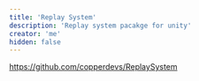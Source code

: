 ```yaml
---
title: 'Replay System'
description: 'Replay system pacakge for unity'
creator: 'me'
hidden: false
---
```


https://github.com/copperdevs/ReplaySystem